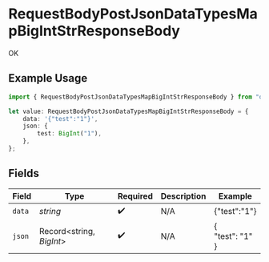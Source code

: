 # RequestBodyPostJsonDataTypesMapBigIntStrResponseBody

OK

## Example Usage

```typescript
import { RequestBodyPostJsonDataTypesMapBigIntStrResponseBody } from "openapi/sdk/models/operations";

let value: RequestBodyPostJsonDataTypesMapBigIntStrResponseBody = {
    data: '{"test":"1"}',
    json: {
        test: BigInt("1"),
    },
};
```

## Fields

| Field                    | Type                     | Required                 | Description              | Example                  |
| ------------------------ | ------------------------ | ------------------------ | ------------------------ | ------------------------ |
| `data`                   | *string*                 | :heavy_check_mark:       | N/A                      | {"test":"1"}             |
| `json`                   | Record<string, *BigInt*> | :heavy_check_mark:       | N/A                      | {<br/>"test": "1"<br/>}  |
